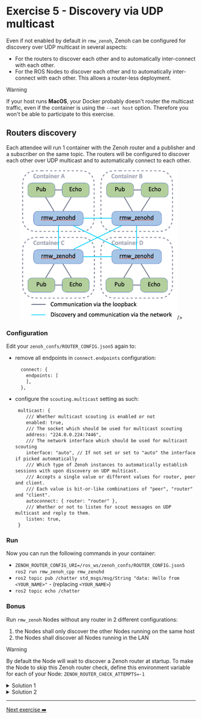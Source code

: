 # Exercise 5 - Discovery via UDP multicast

Even if not enabled by default in `rmw_zenoh`, Zenoh can be configured for discovery over UDP multicast in several aspects:

* For the routers to discover each other and to automatically inter-connect with each other.
* For the ROS Nodes to discover each other and to automatically inter-connect with each other. This allows a router-less deployment.

> [!WARNING]
> If your host runs **MacOS**, your Docker probably doesn't router the multicast traffic, even if the container is using the `--net host` option. Therefore you won't be able to participate to this exercise.

## Routers discovery

Each attendee will run 1 container with the Zenoh router and a publisher and a subscriber on the same topic.
The routers will be configured to discover each other over UDP multicast and to automatically connect to each other.

<p align="center"><img src="pictures/multicast-discovery-routers.png"  height="400" alt="multicast-discovery-routers"/>/></p>

### Configuration

Edit your `zenoh_confs/ROUTER_CONFIG.json5` again to:

* remove all endpoints in `connect.endpoints` configuration:

  ```json5
    connect: {
      endpoints: [
      ],
    },
  ```

* configure the `scouting.multicast` setting as such:

  ```json5
   multicast: {
      /// Whether multicast scouting is enabled or not
      enabled: true,
      /// The socket which should be used for multicast scouting
      address: "224.0.0.224:7446",
      /// The network interface which should be used for multicast scouting
      interface: "auto", // If not set or set to "auto" the interface if picked automatically
      /// Which type of Zenoh instances to automatically establish sessions with upon discovery on UDP multicast.
      /// Accepts a single value or different values for router, peer and client.
      /// Each value is bit-or-like combinations of "peer", "router" and "client".
      autoconnect: { router: "router" },
      /// Whether or not to listen for scout messages on UDP multicast and reply to them.
      listen: true,
   }
  ```

### Run

Now you can run the following commands in your container:

* `ZENOH_ROUTER_CONFIG_URI=/ros_ws/zenoh_confs/ROUTER_CONFIG.json5 ros2 run rmw_zenoh_cpp rmw_zenohd`
* `ros2 topic pub /chatter std_msgs/msg/String "data: Hello from <YOUR_NAME>"` - (replacing `<YOUR_NAME>`)
* `ros2 topic echo /chatter`

### Bonus

Run `rmw_zenoh` Nodes without any router in 2 different configurations:

1. the Nodes shall only discover the other Nodes running on the same host
2. the Nodes shall discover all Nodes running in the LAN

> [!WARNING]
> By default the Node will wait to discover a Zenoh router at startup. To make the Node to skip this Zenoh router check, define this environment variable for each of your Node:
> `ZENOH_ROUTER_CHECK_ATTEMPTS=-1`

<details>
<summary>Solution 1</summary>

<p align="center"><img src="pictures/multicast-discovery-nodes-localhost.png"  height="250" alt="multicast-discovery-nodes-localhost"/>/></p>

* Copy the file `zenoh_confs/DEFAULT_RMW_ZENOH_SESSION_CONFIG.json5` as `zenoh_confs/SESSION_CONFIG.json5`
* Edit `zenoh_confs/SESSION_CONFIG.json5` and just set `scouting.multicast.enabled` to `true` as such:

  ```json5
   multicast: {
      /// Whether multicast scouting is enabled or not
      enabled: true,
      /// ...
   }
  ```

* Then run:
  * `ZENOH_SESSION_CONFIG_URI=/ros_ws/zenoh_confs/SESSION_CONFIG.json5 ros2 topic pub /chatter std_msgs/msg/String "data: Hello from <YOUR_NAME>"`
  * `ZENOH_SESSION_CONFIG_URI=/ros_ws/zenoh_confs/SESSION_CONFIG.json5 ros2 topic echo /chatter`

</details>

<details>
<summary>Solution 2</summary>

<p align="center"><img src="pictures/multicast-discovery-nodes-multihosts.png"  height="300" alt="multicast-discovery-nodes-multihosts"/>/></p>

With previous configuration the Nodes on different hosts didn't discover each other because they're configure to listen for incoming connections only on the localhost interface. To enable inter-hosts discovery and connection, we need to change this.

* Edit the same `zenoh_confs/SESSION_CONFIG.json5` and set the `listen.endpoints` configuration as such:

  ```json5
  listen: {
    endpoints: [
      "tcp/[::]:0"
    ],
  },
  ```

  Here `[::]` means any IPv6 or IPv4 interface, and `0` means the OS will choose an available port number.
* Then run:
  * `ZENOH_SESSION_CONFIG_URI=/ros_ws/zenoh_confs/SESSION_CONFIG.json5 ros2 topic pub /chatter std_msgs/msg/String "data: Hello from <YOUR_NAME>"`
  * `ZENOH_SESSION_CONFIG_URI=/ros_ws/zenoh_confs/SESSION_CONFIG.json5 ros2 topic echo /chatter`

</details>

---
[Next exercise ➡️](ex-6.md)

